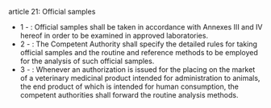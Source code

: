 article 21: Official samples

<ul>
			<li>1 - : Official samples shall be taken in accordance with Annexes III and IV hereof in order to be examined in approved laboratories.<ul>
			</ul></li>			<li>2 - : The Competent Authority shall specify the detailed rules for taking official samples and the routine and reference methods to be employed for the analysis of such official samples.<ul>
			</ul></li>			<li>3 - : Whenever an authorization is issued for the placing on the market of a veterinary medicinal product intended for administration to animals, the end product of which is intended for human consumption, the competent authorities shall forward the routine analysis methods.<ul>
			</ul></li></ul>